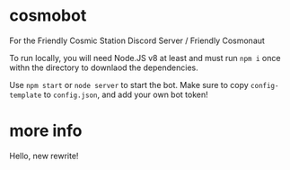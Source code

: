 # cosmobot
For the Friendly Cosmic Station Discord Server / Friendly Cosmonaut

To run locally, you will need Node.JS v8 at least and must run `npm i` once withn the directory to downlaod the dependencies. 

Use `npm start` or `node server` to start the bot. Make sure to copy `config-template` to `config.json`, and add your own bot token!


# more info

Hello, new rewrite!